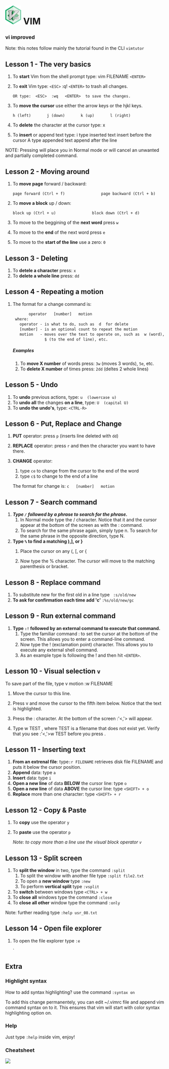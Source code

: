 # <img src="https://raw.githubusercontent.com/jgrecoarroyo/learningvim/master/img/vim_badge.png" data-canonical-src="https://raw.githubusercontent.com/jgrecoarroyo/learningvim/master/img/vim_badge.png" width="50" height="60" /> VIM

### vi improved

Note: this notes follow mainly the tutorial found in the CLI `vimtutor`

## Lesson 1 - The very basics


  1. To **start** Vim from the shell prompt type:  vim FILENAME `<ENTER>`
  2. To **exit** Vim type:     `<ESC>`   :q!   `<ENTER>`  to trash all changes.

         OR type:  <ESC>  :wq   <ENTER>  to save the changes.

  3. To **move the cursor** use either the arrow keys or the hjkl keys.

     ```
     h (left)       j (down)       k (up)       l (right)
     ```

  4. To **delete** the character at the cursor type:  x

  5. To **insert** or append text type:
         i   type inserted text   <ESC>         insert before the cursor
         A   type appended text   <ESC>         append after the line

NOTE: Pressing <ESC> will place you in Normal mode or will cancel an unwanted and partially completed command.



## Lesson 2 - Moving around

1. To **move page** forward / backward:

   ```
   page forward (Ctrl + f)                page backward (Ctrl + b)
   ```

2. To **move a block** up / down:

   ```
   block up (Ctrl + u)                block down (Ctrl + d)
   ```

3. To move to the beggining of the **next word** press `w`

4. To move to the **end** of the next word press `e`

5. To move to the **start of the line** use a zero:  `0`

## Lesson 3 - Deleting 

1. To **detele a character** press: `x`
2. To **delete a whole line** press: `dd`

## Lesson 4 - Repeating a motion

1. The format for a change command is:

              operator   [number]   motion
        where:
          operator - is what to do, such as  d  for delete
          [number] - is an optional count to repeat the motion
          motion   - moves over the text to operate on, such as  w (word),
                     $ (to the end of line), etc.

   ##### Examples

   1. To **move X number** of words press: `3w` (moves 3 words), `5e`, etc.
   2. To **delete X number** of times press: `2dd` (deltes 2 whole lines)

## Lesson 5  - Undo

1. To **undo** previous actions, type:                 `u  (lowercase u)`
2. To **undo all** the changes **on a line**, type:   `U  (capital U)`
3. To **undo the undo's**, type:  `<CTRL-R>`

## Lesson 6  - Put, Replace and Change 

1. **PUT** operator: press `p` (inserts line deleted with `dd`)
2. **REPLACE** operator: press `r`  and then the character you want to have there.
3. **CHANGE** operator: 
   1. type `ce`  to change from the cursor to the end of the word
   2. type `c$`  to change to the end of a line

   The format for change is: ```c   [number]   motion```

## Lesson 7 - Search command

1. ***Type  `/`  followed by a phrase to search for the phrase.*** 
   1. In Normal mode type the  /  character.  Notice that it and the cursor appear at the bottom of the screen as with the  :  command.
   2. To search for the same phrase again, simply type  n. To search for the same phrase in the opposite direction, type  N.
2. **Type `%` to find a matching ),], or }**
   1. Place the cursor on any (, [, or { 

   2. Now type the  %  character. The cursor will move to the matching parenthesis or bracket.

## Lesson 8 - Replace command

  1. To substitute new for the first old in a line type        ` :s/old/new`
  2. **To ask for confirmation each time add 'c'**             `:%s/old/new/gc`

## Lesson 9 - Run external command

1. **Type  `:!`  followed by an external command to execute that command.**
   1. Type the familiar command  :  to set the cursor at the bottom of the screen.  This allows you to enter a command-line command.
   2. Now type the  !  (exclamation point) character.  This allows you to execute any external shell command.
   3. As an example type   ls   following the ! and then hit `<ENTER>`.

## Lesson 10 - Visual selection `v`

To save part of the file, type  v  motion  :w FILENAME

  1. Move the cursor to this line.

  2. Press  v  and move the cursor to the fifth item below.  Notice that the
     text is highlighted.

  3. Press the  :  character.  At the bottom of the screen  :'<,'> will appear.

  4. Type  w TEST  , where TEST is a filename that does not exist yet.  Verify
     that you see  :'<,'>w TEST  before you press <ENTER>.

## Lesson 11 - Inserting text

1. **From an extrenal file**: type`:r FILENAME`  retrieves disk file FILENAME and puts it below the cursor position.
2. **Append** data: type `a`
3. **Insert** data: type `i`
4. **Open a new line** of data **BELOW** the cursor line: type `o`
5. **Open a new line** of data **ABOVE** the cursor line: type `<SHIFT> + o`
6. **Replace** more than one character: type `<SHIFT> + r`


## Lesson 12 - Copy & Paste

1. To **copy** use the operator `y`

2. To **paste** use the operator `p`

   *Note: to copy more than a line use the visual block operator `v`*


## Lesson 13 - Split screen

1. To **split the window** in two, type the command `:split`
   1. To split the window with another file type `:split file2.txt`
   2. To open a **new window** type `:new`
   3. To perform **vertical split** type `:vsplit`
2. To **switch** between windows type `<CTRL> + w`
3. To **close all** windows type the command `:close`
4. To **close all other** window type the command `:only`

Note: further reading type `:help usr_08.txt`

## Lesson 14 - Open file explorer

1. To open the file explorer type `:e`

   `

## Extra

### Highlight syntax

How to add syntax highlighting? use the command `:syntax on`

To add this change permanentely, you can edit ~/.vimrc file and append vim command syntax on to it. This ensures that vim will start with color syntax highlighting option on.





### Help

Just type `:help` inside vim, enjoy!

### Cheatsheet

<img src="http://zzyxx.wdfiles.com/local--files/tui-text-editors/vi-vim-cheat-sheet-belgian-azerty.svg">